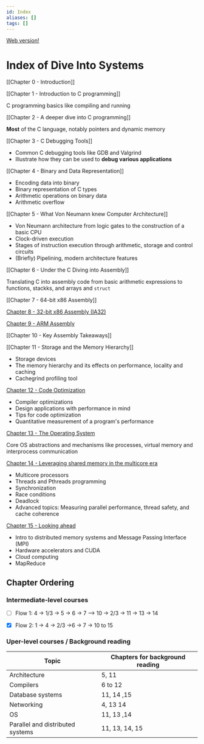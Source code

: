 ```yaml
---
id: Index
aliases: []
tags: []
---
```


[Web version!](https://diveintosystems.org/)

# Index of Dive Into Systems

[[Chapter 0 - Introduction]]

[[Chapter 1 - Introduction to C programming]]

C programming basics like compiling and running

[[Chapter 2 - A deeper dive into C programming]]

**Most** of the C language, notably pointers and dynamic memory

[[Chapter 3 - C Debugging Tools]]

- Common C debugging tools like GDB and Valgrind
- Illustrate how they can be used to **debug various applications**

[[Chapter 4 - Binary and Data Representation]]

- Encoding data into binary
- Binary representation of C types
- Arithmetic operations on binary data
- Arithmetic overflow

[[Chapter 5 - What Von Neumann knew Computer Architecture]]

- Von Neumann architecture from logic gates to the construction of a basic CPU
- Clock-driven execution
- Stages of instruction execution through arithmetic, storage and control circuits
- (Briefly) Pipelining, modern architecture features

[[Chapter 6 - Under the C Diving into Assembly]]

Translating C into assembly code from basic arithmetic expressions to functions, stackks, and arrays and `struct`

[[Chapter 7 - 64-bit x86 Assembly]]

[Chapter 8 - 32-bit x86 Assembly (IA32)](url)

[Chapter 9 - ARM Assembly](url)

[[Chapter 10 - Key Assembly Takeaways]]

[[Chapter 11 - Storage and the Memory Hierarchy]]

- Storage devices
- The memory hierarchy and its effects on performance, locality and caching
- Cachegrind profiling tool

[Chapter 12 - Code Optimization](url)

- Compiler optimizations
- Design applications with performance in mind
- Tips for code optimization
- Quantitative measurement of a program's performance

[Chapter 13 - The Operating System](url)

Core OS abstractions and mechanisms like processes, virtual memory and interprocess communication

[Chapter 14 - Leveraging shared memory in the multicore era](url)

- Multicore processors
- Threads and Pthreads programming
- Synchronization
- Race conditions
- Deadlock
- Advanced topics: Measuring parallel performance, thread safety, and cache coherence

[Chapter 15 - Looking ahead](url)

- Intro to distributed memory systems and Message Passing Interface (MPI)
- Hardware accelerators and CUDA
- Cloud computing
- MapReduce

## Chapter Ordering

### Intermediate-level courses

- [ ] Flow 1: 4 -> 1/3 -> 5 -> 6 -> 7 --> 10 -> 2/3 -> 11 -> 13 -> 14

- [x] Flow 2: 1 -> 4 -> 2/3 ->6 -> 7 -> 10 to 15

### Uper-level courses / Background reading

| Topic                            | Chapters for background reading |
| -------------------------------- | ------------------------------- |
| Architecture                     | 5, 11                           |
| Compilers                        | 6 to 12                         |
| Database systems                 | 11, 14 ,15                      |
| Networking                       | 4, 13 14                        |
| OS                               | 11, 13 ,14                      |
| Parallel and distributed systems | 11, 13, 14, 15                  |
